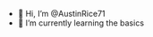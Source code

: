- 👋 Hi, I’m @AustinRice71
- 🌱 I’m currently learning the basics

<!---
AustinRice71/AustinRice71 is a ✨ special ✨ repository because its `README.md` (this file) appears on your GitHub profile.
You can click the Preview link to take a look at your changes.
--->
